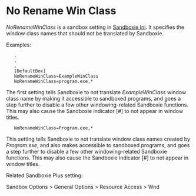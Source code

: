 # No Rename Win Class

_NoRenameWinClass_ is a sandbox setting in [Sandboxie Ini](SandboxieIni.md). It specifies the window class names that should not be translated by Sandboxie.

Examples:
```
   .
   .
   .
   [DefaultBox]
   NoRenameWinClass=ExampleWinClass
   NoRenameWinClass=program.exe,*
```

The first setting tells Sandboxie to not translate _ExampleWinClass_ window class name by making it accessible to sandboxed programs, and goes a step further to disable a few other windowing-related Sandboxie functions. This may also cause the Sandboxie indicator [#] to not appear in window titles.

```
   NoRenameWinClass=Program.exe,*
```

This setting tells Sandboxie to not translate window class names created by _Program.exe_, and also makes accessible to sandboxed programs, and goes a step further to disable a few other windowing-related Sandboxie functions. This may also cause the Sandboxie indicator [#] to not appear in window titles.

Related Sandboxie Plus setting:

Sandbox Options > General Options > Resource Access > Wnd
